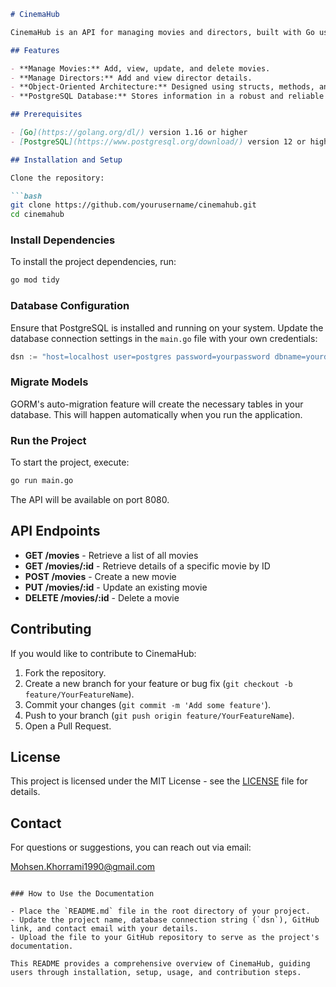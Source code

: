 
```markdown
# CinemaHub

CinemaHub is an API for managing movies and directors, built with Go using the Gin framework and GORM for PostgreSQL database interaction.

## Features

- **Manage Movies:** Add, view, update, and delete movies.
- **Manage Directors:** Add and view director details.
- **Object-Oriented Architecture:** Designed using structs, methods, and interfaces for an object-oriented approach.
- **PostgreSQL Database:** Stores information in a robust and reliable PostgreSQL database.

## Prerequisites

- [Go](https://golang.org/dl/) version 1.16 or higher
- [PostgreSQL](https://www.postgresql.org/download/) version 12 or higher

## Installation and Setup

Clone the repository:

```bash
git clone https://github.com/yourusername/cinemahub.git
cd cinemahub
```

### Install Dependencies

To install the project dependencies, run:

```bash
go mod tidy
```

### Database Configuration

Ensure that PostgreSQL is installed and running on your system. Update the database connection settings in the `main.go` file with your own credentials:

```go
dsn := "host=localhost user=postgres password=yourpassword dbname=yourdb port=5432 sslmode=disable TimeZone=Asia/Tehran"
```

### Migrate Models

GORM's auto-migration feature will create the necessary tables in your database. This will happen automatically when you run the application.

### Run the Project

To start the project, execute:

```bash
go run main.go
```

The API will be available on port 8080.

## API Endpoints

- **GET /movies** - Retrieve a list of all movies
- **GET /movies/:id** - Retrieve details of a specific movie by ID
- **POST /movies** - Create a new movie
- **PUT /movies/:id** - Update an existing movie
- **DELETE /movies/:id** - Delete a movie

## Contributing

If you would like to contribute to CinemaHub:

1. Fork the repository.
2. Create a new branch for your feature or bug fix (`git checkout -b feature/YourFeatureName`).
3. Commit your changes (`git commit -m 'Add some feature'`).
4. Push to your branch (`git push origin feature/YourFeatureName`).
5. Open a Pull Request.

## License

This project is licensed under the MIT License - see the [LICENSE](./LICENSE) file for details.

## Contact

For questions or suggestions, you can reach out via email:

[Mohsen.Khorrami1990@gmail.com](mailto:youremail@example.com)
```

### How to Use the Documentation

- Place the `README.md` file in the root directory of your project.
- Update the project name, database connection string (`dsn`), GitHub link, and contact email with your details.
- Upload the file to your GitHub repository to serve as the project's documentation.

This README provides a comprehensive overview of CinemaHub, guiding users through installation, setup, usage, and contribution steps.